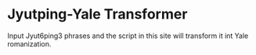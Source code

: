 Jyutping-Yale Transformer
=================
Input Jyut6ping3 phrases and the script in this site will transform it int Yale romanization.  

